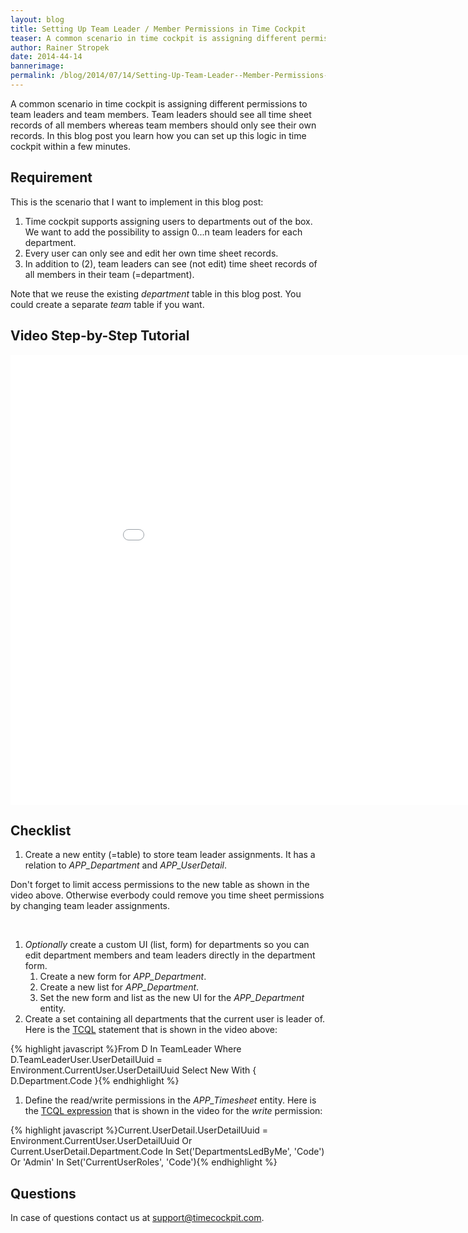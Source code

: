 ```yaml
---
layout: blog
title: Setting Up Team Leader / Member Permissions in Time Cockpit
teaser: A common scenario in time cockpit is assigning different permissions to team leaders and team members. Team leaders should see all time sheet records of all members whereas team members should only see their own records. In this blog post you learn how you can set up this logic in time cockpit within a few minutes.
author: Rainer Stropek
date: 2014-44-14
bannerimage: 
permalink: /blog/2014/07/14/Setting-Up-Team-Leader--Member-Permissions-in-Time-Cockpit
---
```


<p xmlns="http://www.w3.org/1999/xhtml">A common scenario in time cockpit is assigning different permissions to team leaders and team members. Team leaders should see all time sheet records of all members whereas team members should only see their own records. In this blog post you learn how you can set up this logic in time cockpit within a few minutes.</p><h2 xmlns="http://www.w3.org/1999/xhtml">Requirement</h2><p xmlns="http://www.w3.org/1999/xhtml">This is the scenario that I want to implement in this blog post:</p><ol xmlns="http://www.w3.org/1999/xhtml">
  <li>Time cockpit supports assigning users to departments out of the box. We want to add the possibility to assign 0...n team leaders for each department.</li>
  <li>Every user can only see and edit her own time sheet records.</li>
  <li>In addition to (2), team leaders can see (not edit) time sheet records of all members in their team (=department).</li>
</ol><p class="showcase" xmlns="http://www.w3.org/1999/xhtml">Note that we reuse the existing <em>department</em> table in this blog post. You could create a separate <em>team</em> table if you want.</p><h2 xmlns="http://www.w3.org/1999/xhtml">Video Step-by-Step Tutorial</h2><div class="videoWrapper" xmlns="http://www.w3.org/1999/xhtml">
  <iframe width="960" height="720" src="//www.youtube.com/embed/vbPTMelzhfE?rel=0" frameborder="0" allowfullscreen="allowfullscreen"></iframe>
</div><h2 xmlns="http://www.w3.org/1999/xhtml">Checklist</h2><ol xmlns="http://www.w3.org/1999/xhtml">
  <li>Create a new entity (=table) to store team leader assignments. It has a relation to <em>APP_Department</em> and <em>APP_UserDetail</em>.</li>
</ol><p class="showcase" xmlns="http://www.w3.org/1999/xhtml">Don't forget to limit access permissions to the new table as shown in the video above. Otherwise everbody could remove you time sheet permissions by changing team leader assignments.</p><br xmlns="http://www.w3.org/1999/xhtml" /><ol xmlns="http://www.w3.org/1999/xhtml">
  <li>
    <em>Optionally</em> create a custom UI (list, form) for departments so you can edit department members and team leaders directly in the department form. 

<ol><li>Create a new form for <em>APP_Department</em>.</li><li>Create a new list for <em>APP_Department</em>.</li><li>Set the new form and list as the new UI for the <em>APP_Department</em> entity.</li></ol></li>
  <li>Create a set containing all departments that the current user is leader of. Here is the <a href="http://help.timecockpit.com/?topic=html/a7465f29-c739-4a14-bf5b-09821133dd9a.htm" target="_blank">TCQL</a> statement that is shown in the video above:</li>
</ol>{% highlight javascript %}From D In TeamLeader&#xA;Where D.TeamLeaderUser.UserDetailUuid = Environment.CurrentUser.UserDetailUuid&#xA;Select New With { D.Department.Code }{% endhighlight %}<ol xmlns="http://www.w3.org/1999/xhtml">
  <li>Define the read/write permissions in the <em>APP_Timesheet</em> entity. Here is the <a href="http://help.timecockpit.com/?topic=html/28e3e0bd-6bd7-4435-930b-69671817bf95.htm" target="_blank">TCQL expression</a> that is shown in the video for the <em>write</em> permission:</li>
</ol>{% highlight javascript %}Current.UserDetail.UserDetailUuid = Environment.CurrentUser.UserDetailUuid&#xA; Or Current.UserDetail.Department.Code In Set('DepartmentsLedByMe', 'Code')&#xA; Or 'Admin' In Set('CurrentUserRoles', 'Code'){% endhighlight %}<h2 xmlns="http://www.w3.org/1999/xhtml">Questions</h2><p xmlns="http://www.w3.org/1999/xhtml">In case of questions contact us at <a href="mailto:support@timecockpit.com">support@timecockpit.com</a>.</p>